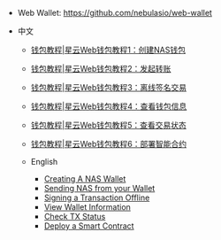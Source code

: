 - Web Wallet: https://github.com/nebulasio/web-wallet

- 中文
    - [钱包教程|星云Web钱包教程1：创建NAS钱包](https://blog.nebulas.io/2018/04/12/creating-a-nas-wallet/)
    - [钱包教程|星云Web钱包教程2：发起转账](https://blog.nebulas.io/2018/04/17/sending-nas-from-your-wallet/)
    - [钱包教程|星云Web钱包教程3：离线签名交易](https://blog.nebulas.io/2018/04/18/signing-a-transaction-offline/)
    - [钱包教程|星云Web钱包教程4：查看钱包信息](https://blog.nebulas.io/2018/04/19/view-wallet-information/)
    - [钱包教程|星云Web钱包教程5：查看交易状态](https://blog.nebulas.io/2018/04/28/check-tx-status/)
    - [钱包教程|星云Web钱包教程6：部署智能合约](https://blog.nebulas.io/2018/04/28/deploy-a-smart-contract/)

  - English
    - [Creating A NAS Wallet](https://medium.com/nebulasio/creating-a-nas-wallet-9d01b5fa2df6)
    - [Sending NAS from your Wallet](https://medium.com/nebulasio/sending-nas-from-your-wallet-be1b958c4e5d)
    - [Signing a Transaction Offline](https://medium.com/nebulasio/signing-a-transaction-offline-ae8278f45201)
    - [View Wallet Information](https://medium.com/nebulasio/view-wallet-information-fcea3ea35d94)
    - [Check TX Status](https://medium.com/nebulasio/check-tx-status-8dc7dd9b79de)
    - [Deploy a Smart Contract](https://medium.com/nebulasio/deploy-a-smart-contract-1e781e13c22e)